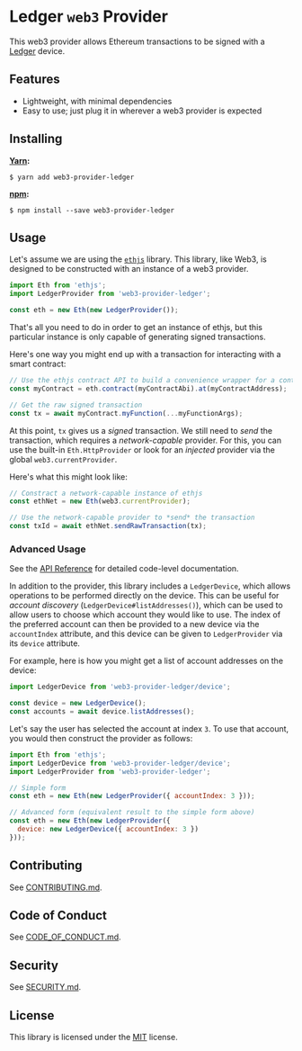 # Ledger `web3` Provider

This web3 provider allows Ethereum transactions to be signed with a [Ledger][4] device.

## Features

 * Lightweight, with minimal dependencies
 * Easy to use; just plug it in wherever a web3 provider is expected

## Installing

**[Yarn][5]:**

```
$ yarn add web3-provider-ledger
```

**[npm][6]:**

```
$ npm install --save web3-provider-ledger
```

## Usage

Let's assume we are using the [`ethjs`][7] library. This library, like Web3,
is designed to be constructed with an instance of a web3 provider.

```javascript
import Eth from 'ethjs';
import LedgerProvider from 'web3-provider-ledger';

const eth = new Eth(new LedgerProvider());
```

That's all you need to do in order to get an instance of ethjs, but
this particular instance is only capable of generating signed transactions.

Here's one way you might end up with a transaction for interacting with
a smart contract:

```javascript
// Use the ethjs contract API to build a convenience wrapper for a contract
const myContract = eth.contract(myContractAbi).at(myContractAddress);

// Get the raw signed transaction
const tx = await myContract.myFunction(...myFunctionArgs);
```

At this point, `tx` gives us a *signed* transaction. We still need to *send*
the transaction, which requires a *network-capable* provider. For this, you
can use the built-in `Eth.HttpProvider` or look for an *injected* provider
via the global `web3.currentProvider`.

Here's what this might look like:

```javascript
// Constract a network-capable instance of ethjs
const ethNet = new Eth(web3.currentProvider);

// Use the network-capable provider to *send* the transaction
const txId = await ethNet.sendRawTransaction(tx);
```

### Advanced Usage

See the [API Reference][9] for detailed code-level documentation.

In addition to the provider, this library includes a `LedgerDevice`,
which allows operations to be performed directly on the device. This
can be useful for *account discovery* (`LedgerDevice#listAddresses()`),
which can be used to allow users to choose which account they would like
to use. The index of the preferred account can then be provided to a new
device via the `accountIndex` attribute, and this device can be given to
`LedgerProvider` via its `device` attribute.

For example, here is how you might get a list of account addresses on
the device:

```javascript
import LedgerDevice from 'web3-provider-ledger/device';

const device = new LedgerDevice();
const accounts = await device.listAddresses();
```

Let's say the user has selected the account at index `3`. To use that account,
you would then construct the provider as follows:

```javascript
import Eth from 'ethjs';
import LedgerDevice from 'web3-provider-ledger/device';
import LedgerProvider from 'web3-provider-ledger';

// Simple form
const eth = new Eth(new LedgerProvider({ accountIndex: 3 }));

// Advanced form (equivalent result to the simple form above)
const eth = new Eth(new LedgerProvider({
  device: new LedgerDevice({ accountIndex: 3 })
}));
```

## Contributing

See [CONTRIBUTING.md][2].

## Code of Conduct

See [CODE_OF_CONDUCT.md][1].

## Security

See [SECURITY.md][8].

## License

This library is licensed under the [MIT][3] license.

[1]: https://github.com/blockmason/web3-provider-ledger/blob/master/CODE_OF_CONDUCT.md
[2]: https://github.com/blockmason/web3-provider-ledger/blob/master/CONTRIBUTING.md
[3]: https://github.com/blockmason/web3-provider-ledger/blob/master/LICENSE
[4]: https://www.ledgerwallet.com/
[5]: https://npmjs.com/
[6]: https://yarnpkg.com/
[7]: https://github.com/ethjs/ethjs
[8]: https://github.com/blockmason/web3-provider-ledger/blob/master/SECURITY.md
[9]: https://blockmason.automatic.build/docs/web3-provider-ledger/1.0.4
